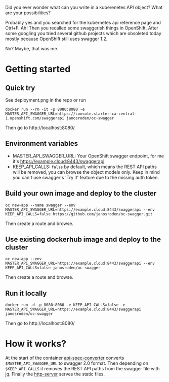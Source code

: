 Did you ever wonder what can you write in a kuberenetes API object? What are your possibilities?

Probably yes and you searched for the kubernetes api reference page and Ctrl+F. Ah! Then you recalled some swaggerish things in OpenShift. After some googling you tried several github projects which are obsoleted today mostly because OpenShift still uses swagger 1.2.

No? Maybe, that was me.

# Getting started

## Quick try

See deployment.png in the repo or run

`docker run --rm -it -p 8080:8080 -e MASTER_API_SWAGGER_URL=https://console.starter-ca-central-1.openshift.com/swaggerapi janosroden/oc-swagger`

Then go to http://localhost:8080/

## Environment variables

- MASTER_API_SWAGGER_URL: Your OpenShift swagger endpoint, for me it's https://example.cloud:8443/swaggerapi
- KEEP_API_CALLS: `false` by default, which means the REST API paths will be removed, you can browse the object models only. Keep in mind you can't use swagger's 'Try it' feature due to the missing auth token.

## Build your own image and deploy to the cluster

`oc new-app --name swagger --env MASTER_API_SWAGGER_URL=https://example.cloud:8443/swaggerapi --env KEEP_API_CALLS=false https://github.com/janosroden/oc-swagger.git`

Then create a route and browse.

## Use existing dockerhub image and deploy to the cluster

`oc new-app --env MASTER_API_SWAGGER_URL=https://example.cloud:8443/swaggerapi --env KEEP_API_CALLS=false janosroden/oc-swagger`

Then create a route and browse.

## Run it locally

`docker run -d -p 8080:8080 -e KEEP_API_CALLS=false -e MASTER_API_SWAGGER_URL=https://example.cloud:8443/swaggerapi janosroden/oc-swagger`

Then go to http://localhost:8080/

# How it works?

At the start of the container [api-spec-converter](https://github.com/LucyBot-Inc/api-spec-converter) converts `$MASTER_API_SWAGGER_URL` to swagger 2.0 format. Then depending on `$KEEP_API_CALLS` it removes the REST API paths from the swagger file with [jq](https://stedolan.github.io/jq/manual/v1.5/). Finally the [http-server](https://github.com/indexzero/http-server) serves the static files.
